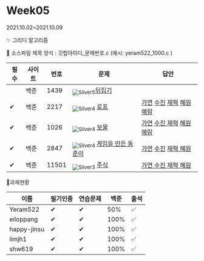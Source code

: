 <!-- tier 리스트 S -->

[Unrated]: https://user-images.githubusercontent.com/33937365/126247607-85783912-c11a-4d50-ac36-8cc7dcb75cd2.png
[Bronze5]: https://user-images.githubusercontent.com/33937365/126247611-e362d727-17a4-4737-a232-5827e185ab7c.png
[Bronze4]: https://user-images.githubusercontent.com/33937365/126247612-89cbc675-e1d4-43a2-950b-1cb014dca697.png
[Bronze3]: https://user-images.githubusercontent.com/33937365/126247613-b8408610-7bc4-40f8-804f-a30a45ddbb68.png
[Bronze2]: https://user-images.githubusercontent.com/33937365/126247614-d85dc6ff-a520-4c00-82bd-eb593b156bd8.png
[Bronze1]: https://user-images.githubusercontent.com/33937365/126247616-04b2ab30-9891-4b7b-8cb4-38e99b97e834.png
[Silver5]: https://user-images.githubusercontent.com/33937365/126247618-38c5c905-672b-4d75-808e-8a7d45ea577d.png
[Silver4]: https://user-images.githubusercontent.com/33937365/126247620-ba2d1b96-b0aa-4b88-80c5-71569c69bbc3.png
[Silver3]: https://user-images.githubusercontent.com/33937365/126247621-1b55b7f4-3a79-4348-8a63-f00c1813853e.png
[Silver2]: https://user-images.githubusercontent.com/33937365/126247622-a83b30a9-6618-4593-b775-6f6730afd3f6.png
[Silver1]: https://user-images.githubusercontent.com/33937365/126247625-8d82f8ab-6f95-4ef8-a243-be31f548596e.png
[Gold5]: https://user-images.githubusercontent.com/33937365/126247627-2979d4d5-915a-4c4e-adb7-c171f9bafe28.png
[Gold4]: https://user-images.githubusercontent.com/33937365/126247629-b24e1e24-4579-450f-bc3c-f166361091dd.png
[Gold3]: https://user-images.githubusercontent.com/33937365/126247630-80fb15af-debc-451d-a937-6c9c6bfa693b.png
[Gold2]: https://user-images.githubusercontent.com/33937365/126247633-7112f6a6-57da-4d1d-953f-5414ba8ffc3d.png
[Gold1]: https://user-images.githubusercontent.com/33937365/126247635-42bd3af9-e129-4379-b44a-22d75de3def6.png
[Platinum5]: https://user-images.githubusercontent.com/33937365/126247636-763e3bc4-43a9-4724-8ce1-c2288aecb636.png
[Platinum4]: https://user-images.githubusercontent.com/33937365/126247637-af30d243-2771-4966-b0bb-0901b9fd4989.png
[Platinum3]: https://user-images.githubusercontent.com/33937365/126247640-cfd654db-86d8-42a9-8d1b-0f3494758330.png
[Platinum2]: https://user-images.githubusercontent.com/33937365/126247641-3e60e9a6-5116-4005-a87d-bfb59969c87a.png
[Platinum1]: https://user-images.githubusercontent.com/33937365/126247643-23bba5ac-52c4-442a-a88a-2eb8998f6446.png
[Diamond5]: https://user-images.githubusercontent.com/33937365/126247645-870445bf-25d9-45ce-9c07-a25949ffad21.png
[Diamond4]: https://user-images.githubusercontent.com/33937365/126247646-b2d7e328-c205-448d-a5bf-c6294c07edaa.png
[Diamond3]: https://user-images.githubusercontent.com/33937365/126247647-db568f94-882f-410c-bd1b-63d49c87623c.png
[Diamond2]: https://user-images.githubusercontent.com/33937365/126247648-52f92f07-0fb9-4b1d-a344-6e9b81d81044.png
[Diamond1]: https://user-images.githubusercontent.com/33937365/126247649-4d068f63-f5e1-40df-910e-dceeb2b7de99.png
[Ruby5]: https://user-images.githubusercontent.com/33937365/126247652-94013ea7-9a96-4068-b922-01535c85801d.png
[Ruby4]: https://user-images.githubusercontent.com/33937365/126247655-a10f7077-6341-416e-938c-b500b7022aca.png
[Ruby3]: https://user-images.githubusercontent.com/33937365/126247656-d0e16a36-5080-4585-a465-4e4f5302beef.png
[Ruby2]: https://user-images.githubusercontent.com/33937365/126247659-1d249660-02a2-4a95-966f-074f99df70fe.png
[Ruby1]: https://user-images.githubusercontent.com/33937365/126247660-8e0d236d-eaef-42b3-8983-28f9e6c94ff9.png
<!-- tier 리스트 E -->

# Week05

2021.10.02~2021.10.09

✨ 그리디 알고리즘



📌 소스파일 제목 양식 :  깃헙아이디\_문제번호.c  (예시:  yeram522_1000.c )

| 필수 | 사이트 | 번호  | 문제                                                         | 답안                                                         |
| ---- | ------ | ----- | ------------------------------------------------------------ | ------------------------------------------------------------ |
|      | 백준   | 1439  | <sub>![Silver5]</sub>[뒤집기](https://www.acmicpc.net/problem/1439) |                                                              |
| ✔    | 백준   | 2217  | <sub>![Silver4]</sub> [로프](https://www.acmicpc.net/problem/2217) | [가연](https://github.com/SDC-GS-STUDY/21-autumn-datastructure-study/blob/main/week05/eiloppang/eiloppang_2217.cpp) [수진](https://github.com/SDC-GS-STUDY/21-autumn-datastructure-study/blob/main/week05/happy-jinsu/happy-jinsu_2217.cpp) [재혁](https://github.com/SDC-GS-STUDY/21-autumn-datastructure-study/blob/main/week05/limjh1/limjh1_2217.c) [혜원](https://github.com/SDC-GS-STUDY/21-autumn-datastructure-study/blob/main/week05/shw619/shw619_2217.c) [예람](https://github.com/SDC-GS-STUDY/21-autumn-datastructure-study/blob/main/week05/Yeram522/yeram522_2217_quick.cpp) |
| ✔    | 백준   | 1026  | <sub>![Silver4]</sub> [보물](https://www.acmicpc.net/problem/1026) | [가연](https://github.com/SDC-GS-STUDY/21-autumn-datastructure-study/blob/main/week05/eiloppang/eiloppang_1026.cpp) [수진 ](https://github.com/SDC-GS-STUDY/21-autumn-datastructure-study/blob/main/week05/happy-jinsu/happy-jinsu_1026.cpp)[재혁](https://github.com/SDC-GS-STUDY/21-autumn-datastructure-study/blob/main/week05/limjh1/limjh1_1026.c) [혜원](https://github.com/SDC-GS-STUDY/21-autumn-datastructure-study/commit/1196ed6cf7cd8b37b76247c30937063e660738e8) [예람](https://github.com/SDC-GS-STUDY/21-autumn-datastructure-study/blob/main/week05/Yeram522/yeram522_1026.cpp) |
| ✔    | 백준   | 2847  | <sub>![Silver4] </sub>[게임을 만든 동준이](https://www.acmicpc.net/problem/2847) | [가연](https://github.com/SDC-GS-STUDY/21-autumn-datastructure-study/blob/main/week05/eiloppang/eiloppang_2847.cpp) [수진](https://github.com/SDC-GS-STUDY/21-autumn-datastructure-study/blob/main/week05/happy-jinsu/happy-jinsu_2847.cpp)  [재혁 ](https://github.com/SDC-GS-STUDY/21-autumn-datastructure-study/blob/main/week05/limjh1/limjh1_2847.c)[혜원](https://github.com/SDC-GS-STUDY/21-autumn-datastructure-study/blob/main/week05/shw619/shw619_2847.c) |
| ✔    | 백준   | 11501 | <sub>![Silver3]</sub> [주식](https://www.acmicpc.net/problem/11501) | [가연 ](https://github.com/SDC-GS-STUDY/21-autumn-datastructure-study/blob/main/week05/eiloppang/eiloppang_11501.cpp)[수진 ](https://github.com/SDC-GS-STUDY/21-autumn-datastructure-study/blob/main/week05/happy-jinsu/happy-jinsu_11501.cpp) [재혁 ](https://github.com/SDC-GS-STUDY/21-autumn-datastructure-study/commit/170aa3d14633fac77ebb3ac30b0a9bef22df55f3)[혜원](https://github.com/SDC-GS-STUDY/21-autumn-datastructure-study/blob/main/week05/shw619/shw619_11501.c) |

📌과제현황

| 이름        | 필기인증 | 연습문제 | 백준 | 출석 |
| ----------- | -------- | -------- | ---- | ---- |
| Yeram522    | ✔        | ✔        | 50%  | ✅    |
| eiloppang   | ✔        | ✔        | 100% | ✅    |
| happy-jinsu | ✔        | ✔        | 100% | ✅    |
| limjh1      | ✔        | ✔        | 100% | ✅    |
| shw619      | ✔        | ✔        | 100% | ✅    |

